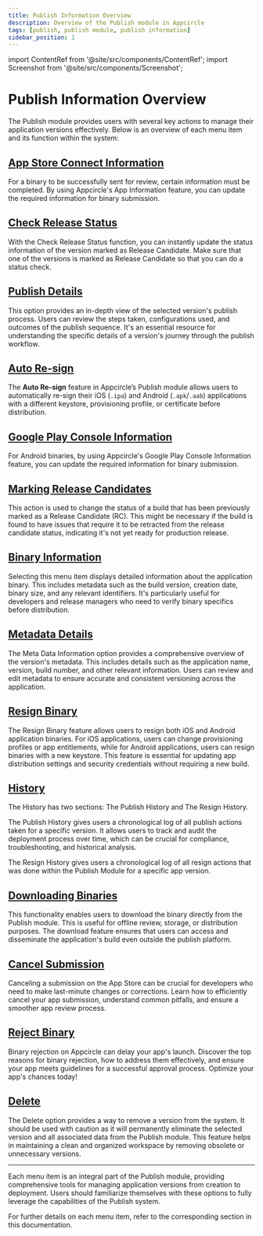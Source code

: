 ```yaml
---
title: Publish Information Overview
description: Overview of the Publish module in Appcircle
tags: [publish, publish module, publish information]
sidebar_position: 1
---
```


import ContentRef from '@site/src/components/ContentRef';
import Screenshot from '@site/src/components/Screenshot';

# Publish Information Overview

The Publish module provides users with several key actions to manage their application versions effectively. Below is an overview of each menu item and its function within the system:

<Screenshot url='https://cdn.appcircle.io/docs/assets/be-3857-pub1.png' />

## [App Store Connect Information](/publish-module/publish-information/app-information)

For a binary to be successfully sent for review, certain information must be completed. By using Appcircle's App Information feature, you can update the required information for binary submission.

## [Check Release Status](/publish-module/publish-information/check-release-status)

With the Check Release Status function, you can instantly update the status information of the version marked as Release Candidate. Make sure that one of the versions is marked as Release Candidate so that you can do a status check.

## [Publish Details](/publish-module/publish-information/publish-details)

This option provides an in-depth view of the selected version's publish process. Users can review the steps taken, configurations used, and outcomes of the publish sequence. It's an essential resource for understanding the specific details of a version's journey through the publish workflow.

## [Auto Re-sign](/publish-module/publish-information/auto-resign-configuration)

The **Auto Re-sign** feature in Appcircle’s Publish module allows users to automatically re-sign their iOS (`.ipa`) and Android (`.apk`/`.aab`) applications with a different keystore, provisioning profile, or certificate before distribution.

## [Google Play Console Information](/publish-module/publish-information/google-play-information)

For Android binaries, by using Appcircle's Google Play Console Information feature, you can update the required information for binary submission.

## [Marking Release Candidates](/publish-module/publish-information/marking-release-candidates)

This action is used to change the status of a build that has been previously marked as a Release Candidate (RC). This might be necessary if the build is found to have issues that require it to be retracted from the release candidate status, indicating it's not yet ready for production release.

## [Binary Information](/publish-module/publish-information/binary-information)

Selecting this menu item displays detailed information about the application binary. This includes metadata such as the build version, creation date, binary size, and any relevant identifiers. It's particularly useful for developers and release managers who need to verify binary specifics before distribution.

## [Metadata Details](/publish-module/publish-information/meta-data-information)

The Meta Data Information option provides a comprehensive overview of the version's metadata. This includes details such as the application name, version, build number, and other relevant information. Users can review and edit metadata to ensure accurate and consistent versioning across the application.

## [Resign Binary](/publish-module/publish-information/resign-binary)

The Resign Binary feature allows users to resign both iOS and Android application binaries. For iOS applications, users can change provisioning profiles or app entitlements, while for Android applications, users can resign binaries with a new keystore. This feature is essential for updating app distribution settings and security credentials without requiring a new build.

## [History](/publish-module/publish-information/history)

The History has two sections: The Publish History and The Resign History.

The Publish History gives users a chronological log of all publish actions taken for a specific version. It allows users to track and audit the deployment process over time, which can be crucial for compliance, troubleshooting, and historical analysis.

The Resign History gives users a chronological log of all resign actions that was done within the Publish Module for a specific app version.

## [Downloading Binaries](/publish-module/publish-information/download)

This functionality enables users to download the binary directly from the Publish module. This is useful for offline review, storage, or distribution purposes. The download feature ensures that users can access and disseminate the application's build even outside the publish platform.

## [Cancel Submission](/publish-module/publish-information/cancel-submission)

Canceling a submission on the App Store can be crucial for developers who need to make last-minute changes or corrections. Learn how to efficiently cancel your app submission, understand common pitfalls, and ensure a smoother app review process.

## [Reject Binary](/publish-module/publish-information/reject-binary)

Binary rejection on Appcircle can delay your app's launch. Discover the top reasons for binary rejection, how to address them effectively, and ensure your app meets guidelines for a successful approval process. Optimize your app's chances today!

## [Delete](/publish-module/publish-information/delete)

The Delete option provides a way to remove a version from the system. It should be used with caution as it will permanently eliminate the selected version and all associated data from the Publish module. This feature helps in maintaining a clean and organized workspace by removing obsolete or unnecessary versions.

---

Each menu item is an integral part of the Publish module, providing comprehensive tools for managing application versions from creation to deployment. Users should familiarize themselves with these options to fully leverage the capabilities of the Publish system.

For further details on each menu item, refer to the corresponding section in this documentation.
